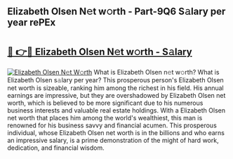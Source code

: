 ## Elizabeth Olsen N𝚎t w𝚘rth - Part-9Q6 S𝚊lary per year rePEx

# <h2><a href="http://gc3cya.nevu.top/?p=Elizabeth+Olsen">🔗 👉🔴 Elizabeth Olsen N𝚎t w𝚘rth - S𝚊lary</a></h2>

[![Elizabeth Olsen N𝚎t W𝚘rth](https://i.imgur.com/Oavwk0R.jpeg)](http://gc3cya.nevu.top/?p=Elizabeth+Olsen)
What is Elizabeth Olsen n𝚎t w𝚘rth? What is Elizabeth Olsen s𝚊lary per year?
This prosperous person's Elizabeth Olsen net worth is sizeable, ranking him among the richest in his field. His annual earnings are impressive, but they are overshadowed by Elizabeth Olsen net worth, which is believed to be more significant due to his numerous business interests and valuable real estate holdings. With a Elizabeth Olsen net worth that places him among the world's wealthiest, this man is renowned for his business savvy and financial acumen. This prosperous individual, whose Elizabeth Olsen net worth is in the billions and who earns an impressive salary, is a prime demonstration of the might of hard work, dedication, and financial wisdom.
